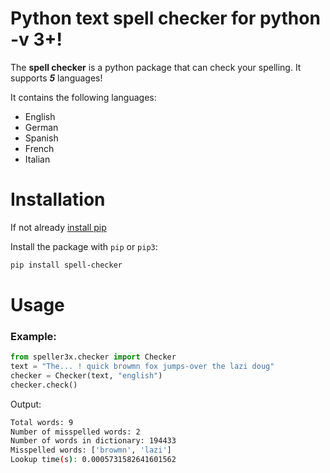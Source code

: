 # Python text spell checker for python -v 3+!

The **spell checker** is a python package that can check your spelling. It supports ***5*** languages!

It contains the following languages:

- English
- German
- Spanish
- French
- Italian


# Installation
If not already [install pip](https://pip.pypa.io/en/stable/installing/)

Install the package with `pip` or `pip3`:

```bash
pip install spell-checker
```

# Usage
### Example:
```Python
from speller3x.checker import Checker
text = "The... ! quick browmn fox jumps-over the lazi doug"
checker = Checker(text, "english")
checker.check()
```
Output:
```bash
Total words: 9
Number of misspelled words: 2
Number of words in dictionary: 194433
Misspelled words: ['browmn', 'lazi']
Lookup time(s): 0.0005731582641601562
```